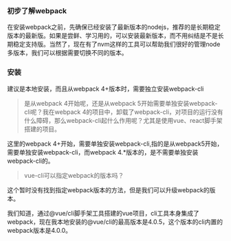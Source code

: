 ### 初步了解webpack

在安装webpack之前，先确保已经安装了最新版本的nodejs，推荐的是长期稳定版本的最新版。如果是尝鲜、学习用的，可以安装最新版本，而不用纠结是不是长期稳定支持版。当然了，现在有了nvm这样的工具可以帮助我们很好的管理node多版本，我们可以根据需要切换不同的版本。


### 安装

建议是本地安装，而且从webpack 4+版本时，需要独立安装webpack-cli

> 是从webpack 4开始呢，还是从webpack 5开始需要单独安装webpack-cli呢？我在webpack 4的项目中，卸载了webpack-cli，对项目的运行没有什么障碍，那么webpack-cli起什么作用呢？尤其是使用vue、react脚手架搭建的项目。

这里的webpack 4+开始，需要单独安装webpack-cli,指的是从webpack5开始，需要单独安装webpack-cli，而webpack 4.*版本的，是不需要单独安装webpack-cli的。

> vue-cli可以指定webpack的版本吗？

这个暂时没有找到指定webpack版本的方法，但是我们可以升级webpack的版本。

我们知道，通过@vue/cli脚手架工具搭建的vue项目，cli工具本身集成了webpack，现在我本地安装的@vue/cli的最高版本是4.0.5，这个版本的cli内置的webpack版本是4.0.0。